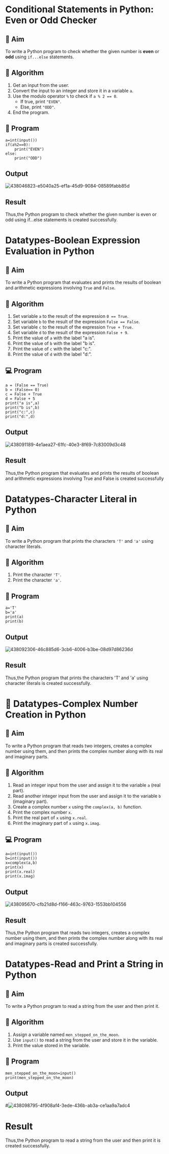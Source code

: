 # Conditional Statements in Python: Even or Odd Checker

## 🎯 Aim
To write a Python program to check whether the given number is **even** or **odd** using `if...else` statements.

## 🧠 Algorithm
1. Get an input from the user.
2. Convert the input to an integer and store it in a variable `a`.
3. Use the modulo operator `%` to check if `a % 2 == 0`.
   - If true, print `"EVEN"`.
   - Else, print `"ODD"`.
4. End the program.

## 🧾 Program
~~~
a=int(input())
if(a%2==0):
    print("EVEN")
else:
    print("ODD")
~~~
## Output
![438046823-e5040a25-ef1a-45d9-9084-08589fabb85d](https://github.com/user-attachments/assets/2f4a4a5f-100b-4d89-8646-a77e6b04630a)

## Result
Thus,the Python program to check whether the given number is even or odd using if...else statements is created successfully.

# Datatypes-Boolean Expression Evaluation in Python

## 🎯 Aim
To write a Python program that evaluates and prints the results of boolean and arithmetic expressions involving `True` and `False`.

## 🧠 Algorithm
1. Set variable `a` to the result of the expression `0 == True`.
2. Set variable `b` to the result of the expression `False == False`.
3. Set variable `c` to the result of the expression `True + True`.
4. Set variable `d` to the result of the expression `False + 9`.
5. Print the value of `a` with the label "a is".
6. Print the value of `b` with the label "b is".
7. Print the value of `c` with the label "c:".
8. Print the value of `d` with the label "d:".

## 💻 Program
~~~
a = (False == True)
b = (False== 0)
c = False + True
d = False + 5
print("a is",a)
print("b is",b)
print("c:",c)
print("d:",d)
~~~

## Output
![438091189-4e1aea27-61fc-40e3-8f69-7c83009d3c48](https://github.com/user-attachments/assets/a212012f-c2e5-4a3d-b495-a0d30f57e96f)
## Result
Thus,the Python program that evaluates and prints the results of boolean and arithmetic expressions involving True and False is created successfully

# Datatypes-Character Literal in Python

## 🎯 Aim
To write a Python program that prints the characters `'T'` and `'a'` using character literals.

## 🧠 Algorithm
1. Print the character `'T'`.
2. Print the character `'a'`.

## 🧾 Program
~~~
a='T'
b='a'
print(a)
print(b)
~~~
## Output
![438092306-46c885d6-3cb6-4006-b3be-08d97d86236d](https://github.com/user-attachments/assets/546ea7c7-1df7-4f57-bf6c-fcd481c25ae2)

## Result
Thus,the Python program that prints the characters 'T' and 'a' using character literals is created successfully.

# 🧮 Datatypes-Complex Number Creation in Python

## 🎯 Aim
To write a Python program that reads two integers, creates a complex number using them, and then prints the complex number along with its real and imaginary parts.

## 🧠 Algorithm
1. Read an integer input from the user and assign it to the variable `a` (real part).
2. Read another integer input from the user and assign it to the variable `b` (imaginary part).
3. Create a complex number `x` using the `complex(a, b)` function.
4. Print the complex number `x`.
5. Print the real part of `x` using `x.real`.
6. Print the imaginary part of `x` using `x.imag`.

## 💻 Program
~~~
a=int(input())
b=int(input())
x=complex(a,b)
print(x)
print(x.real)
print(x.imag)
~~~

## Output
![438095670-cfb21d8d-f166-463c-9763-1553bb104556](https://github.com/user-attachments/assets/1da4ab1d-0d2c-4749-bcc7-93d845aab127)
## Result
Thus,the Python program that reads two integers, creates a complex number using them, and then prints the complex number along with its real and imaginary parts is created successfully.

# Datatypes-Read and Print a String in Python

## 🎯 Aim
To write a Python program to read a string from the user and then print it.

## 🧠 Algorithm
1. Assign a variable named `men_stepped_on_the_moon`.
2. Use `input()` to read a string from the user and store it in the variable.
3. Print the value stored in the variable.

## 🧾 Program
~~~
men_stepped_on_the_moon=input()
print(men_stepped_on_the_moon)
~~~

## Output

#![438098795-4f908af4-3ede-436b-ab3a-ce1aa9a7adc4](https://github.com/user-attachments/assets/6d64a5fa-b1cd-43a4-b1a3-dfa255432343)
# Result
Thus,the Python program to read a string from the user and then print it is created successfully.
